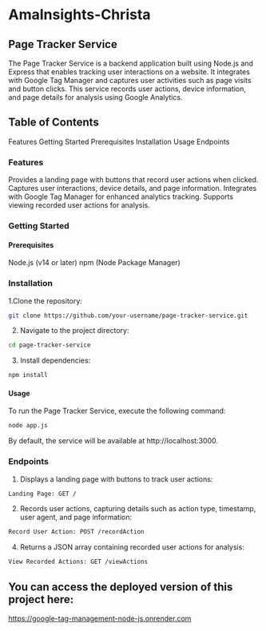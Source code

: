 # AmaInsights-Christa
## Page Tracker Service
The Page Tracker Service is a backend application built using Node.js and Express that enables tracking 
user interactions on a website. It integrates with Google Tag Manager and captures user activities such
as page visits and button clicks. This service records user actions, device information, and page details 
for analysis using Google Analytics.

## Table of Contents
Features
Getting Started
Prerequisites
Installation
Usage
Endpoints
### Features
Provides a landing page with buttons that record user actions when clicked.
Captures user interactions, device details, and page information.
Integrates with Google Tag Manager for enhanced analytics tracking.
Supports viewing recorded user actions for analysis.
### Getting Started
#### Prerequisites
Node.js (v14 or later)
npm (Node Package Manager)
### Installation
1.Clone the repository:
```bash
git clone https://github.com/your-username/page-tracker-service.git
```
2. Navigate to the project directory:
```bash
cd page-tracker-service
```
3. Install dependencies:
```bash
npm install
```
#### Usage
To run the Page Tracker Service, execute the following command:
```bash
node app.js
```
By default, the service will be available at http://localhost:3000.

### Endpoints
1. Displays a landing page with buttons to track user actions:
```bash
Landing Page: GET /
```
2. Records user actions, capturing details such as action type, timestamp, user agent, and page information:

```bash
Record User Action: POST /recordAction
```
4. Returns a JSON array containing recorded user actions for analysis:
```bash
View Recorded Actions: GET /viewActions
```

## You can access the deployed version of this project here:
https://google-tag-management-node-js.onrender.com
